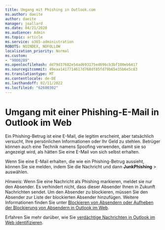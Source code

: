 ```yaml
---
title: Umgang mit Phishing in Outlook.com
ms.author: daeite
author: daeite
manager: joallard
ms.date: 04/21/2020
ms.audience: Admin
ms.topic: article
ms.service: o365-administration
ROBOTS: NOINDEX, NOFOLLOW
localization_priority: Normal
ms.custom:
- "9000289"
ms.openlocfilehash: dd79d37682e54ad693175ed696cb3bf100eb6417
ms.sourcegitcommit: 49eaa1417714617d768df85fd79b65e35b6e5c83
ms.translationtype: MT
ms.contentlocale: de-DE
ms.lasthandoff: 02/11/2022
ms.locfileid: "62600302"
---
```

# <a name="how-to-deal-with-a-phishing-email-in-outlook-on-the-web"></a>Umgang mit einer Phishing-E-Mail in Outlook im Web

Ein Phishing-Betrug ist eine E-Mail, die legitim erscheint, aber tatsächlich versucht, Ihre persönlichen Informationen oder Ihr Geld zu stehlen. Betrüger können auch eine Technik namens Spoofing verwenden, damit sie so angezeigt wird, als hätten Sie eine E-Mail von sich selbst erhalten.

Wenn Sie eine E-Mail erhalten, die wie ein Phishing-Betrug aussieht, können Sie sie melden, indem Sie die Nachricht und dann **JunkPhishing** >  auswählen.

*Hinweis:* Wenn Sie eine Nachricht als Phishing markieren, meldet sie nur den Absender. Es verhindert nicht, dass dieser Absender Ihnen in Zukunft Nachrichten sendet. Um den Absender zu blockieren, müssen Sie den Absender zur Liste der blockierten Absender hinzufügen. Weitere Informationen finden Sie unter [Blockieren von Absendern oder Aufheben der Blockierung von Absendern in Outlook im Web](https://support.office.com/article/9bf812d4-6995-4d19-901a-76d6e26939b0).

Erfahren Sie mehr darüber, wie Sie [verdächtige Nachrichten in Outlook im Web identifizieren](https://support.office.com/article/3d44102b-6ce3-4f7c-a359-b623bec82206).